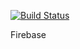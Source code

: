[![Build Status](https://travis-ci.org/ssrahul96/Firebase.svg?branch=master)](https://travis-ci.org/ssrahul96/Firebase)

Firebase
